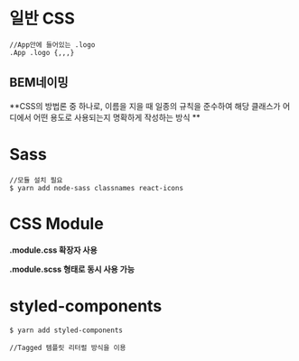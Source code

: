 
# 일반 CSS

```
//App안에 들어있는 .logo
.App .logo {,,,}
```

## BEM네이밍

**CSS의 방법론 중 하나로, 이름을 지을 때 일종의 규칙을 준수하여 해당 클래스가 어디에서 어떤 용도로 사용되는지 명확하게 작성하는 방식 **

# Sass

```
//모듈 설치 필요
$ yarn add node-sass classnames react-icons
```

# CSS Module

**.module.css 확장자 사용**

**.module.scss 형태로 동시 사용 가능**

# styled-components

```
$ yarn add styled-components

//Tagged 템플릿 리터럴 방식을 이용
```
